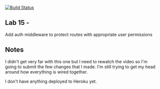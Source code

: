 [![Build Status](https://www.travis-ci.com/icathaid/lab-15.svg?branch=james)](https://www.travis-ci.com/icathaid/lab-15)


##  Lab 15 - 

Add auth middleware to protect routes with appropriate user permissions

##  Notes


I didn't get very far with this one but I need to rewatch the video so I'm going to submit the few changes that I made.  I'm still trying to get my head around how everything is wired together.

I don't have anything deployed to Heroku yet.